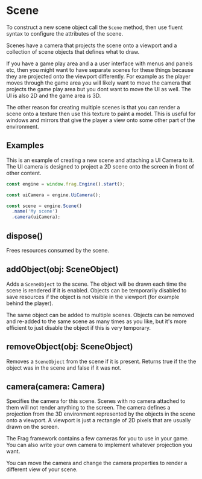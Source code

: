 # Scene
To construct a new scene object call the `Scene` method, then use
fluent syntax to configure the attributes of the scene.

Scenes have a camera that projects the scene onto a viewport and a
collection of scene objects that defines what to draw.

If you have a game play area and a a user interface with menus and
panels etc, then you might want to have separate scenes for these
things because they are projected onto the viewport differently. For
example as the player moves through the game area you will likely
want to move the camera that projects the game play area but you dont
want to move the UI as well. The UI is also 2D and the game area is
3D.

The other reason for creating multiple scenes is that you can render
a scene onto a texture then use this texture to paint a model. This
is useful for windows and mirrors that give the player a view onto
some other part of the environment.

## Examples
This is an example of creating a new scene and attaching a UI Camera
to it. The UI camera is designed to project a 2D scene onto the screen
in front of other content.

```javascript
const engine = window.frag.Engine().start();

const uiCamera = engine.UiCamera();

const scene = engine.Scene()
  .name('My scene')
  .camera(uiCamera);
```

## dispose()
Frees resources consumed by the scene.

## addObject(obj: SceneObject)
Adds a `SceneObject` to the scene. The object will be drawn each time the scene
is rendered if it is enabled. Objects can be temporarily disabled to save resources
if the object is not visible in the viewport (for example behind the player).

The same object can be added to multiple scenes. Objects can be removed and re-added
to the same scene as many times as you like, but it's more efficient to just disable
the object if this is very temporary.

## removeObject(obj: SceneObject)
Removes a `SceneObject` from the scene if it is present. Returns true if the the
object was in the scene and false if it was not.

## camera(camera: Camera)
Specifies the camera for this scene. Scenes with no camera attached to them will not
render anything to the screen. The camera defines a projection from the 3D environment
represented by the objects in the scene onto a viewport. A viewport is just a rectangle
of 2D pixels that are usually drawn on the screen.

The Frag framework contains a few cameras for you to use in your game. You can also write
your own camera to implement whatever projection you want.

You can move the camera and change the camera properties to render a different view of
your scene.